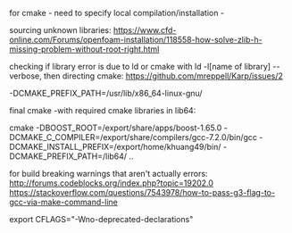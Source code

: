 for cmake - need to specify local compilation/installation - 

sourcing unknown libraries: https://www.cfd-online.com/Forums/openfoam-installation/118558-how-solve-zlib-h-missing-problem-without-root-right.html

checking if library error is due to ld or cmake with ld -l[name of library] --verbose, then directing cmake: https://github.com/mreppell/Karp/issues/2

-DCMAKE_PREFIX_PATH=/usr/lib/x86_64-linux-gnu/


final cmake -with required  cmake libraries in lib64: 

cmake -DBOOST_ROOT=/export/share/apps/boost-1.65.0 -DCMAKE_C_COMPILER=/export/share/compilers/gcc-7.2.0/bin/gcc -DCMAKE_INSTALL_PREFIX=/export/home/khuang49/bin/ -DCMAKE_PREFIX_PATH=/lib64/ ..

for build breaking warnings that aren't actually errors: http://forums.codeblocks.org/index.php?topic=19202.0
https://stackoverflow.com/questions/7543978/how-to-pass-g3-flag-to-gcc-via-make-command-line

export CFLAGS="-Wno-deprecated-declarations"
